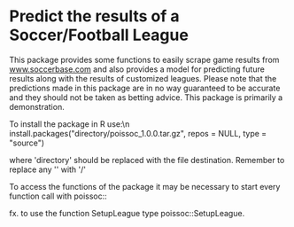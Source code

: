 # Predict the results of a Soccer/Football League

This package provides some functions to easily scrape game results from www.soccerbase.com and also provides a model for predicting future results along with the results of customized leagues.
Please note that the predictions made in this package are in no way guaranteed to be accurate and they should not be taken as betting advice. This package is primarily a demonstration.


To install the package in R use:\n
  install.packages("directory/poissoc_1.0.0.tar.gz",  repos = NULL,  type = "source")
  
  where 'directory' should be replaced with the file destination. Remember to replace any '\' with '/'

  
To access the functions of the package it may be necessary to start every function call with poissoc::

  fx. to use the function SetupLeague type poissoc::SetupLeague.
